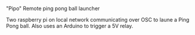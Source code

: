 "Pipo" Remote ping pong ball launcher

Two raspberry pi on local network communicating over OSC to 
laune a Ping Pong ball. Also uses an Arduino to trigger a 5V relay.

